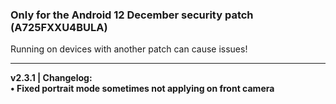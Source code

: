 ### Only for the Android 12 December security patch (A725FXXU4BULA)
Running on devices with another patch can cause issues!

---
<b>v2.3.1 | Changelog:
<br/>• Fixed portrait mode sometimes not applying on front camera
